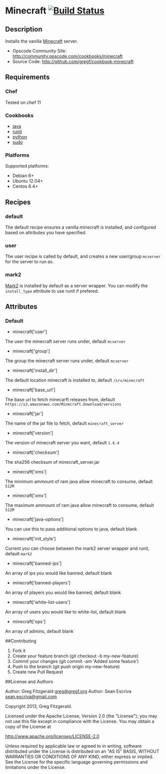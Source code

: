 # Minecraft [![Build Status](https://secure.travis-ci.org/gregf/cookbook-minecraft.png)](http://travis-ci.org/gregf/cookbook-minecraft)

## Description

Installs the vanilla [Minecraft](http://www.minecraft.net) server.

* Opscode Community Site: http://community.opscode.com/cookbooks/minecraft
* Source Code: http://github.com/gregf/cookbook-minecraft

## Requirements

### Chef

Tested on chef 11

### Cookbooks

* [java](http://community.opscode.com/cookbooks/java)
* [runit](http://community.opscode.com/cookbooks/runit)
* [python](http://community.opscode.com/cookbooks/python)
* [sudo](http://community.opscode.com/cookbooks/sudo)

### Platforms

Supported platforms:

* Debian 6+
* Ubuntu 12.04+
* Centos 6.4+

## Recipes

### default

The default recipe ensures a vanilla minecraft is installed, and configured based on attributes you have specified.

### user

The user recipe is called by default, and creates a new user/group `mcserver` for the server to run as.

### mark2

[Mark2](https://github.com/mcdevs/mark2) is installed by default as a server wrapper. You can modify the `install_type` attribute to use runit if prefered.

## Attributes

### Default

* minecraft['user']

The user the minecraft server runs under, default `mcserver`

* minecraft['group']

The group the minecraft server runs under, default `mcserver`

* minecraft['install_dir']

The default location minecraft is installed to, default `/srv/minecraft`

* minecraft['base_url']

The base url to fetch minecarft releases from, default `https://s3.amazonaws.com/Minecraft.Download/versions`

* minecraft['jar']

The name of the jar file to fetch, default `minecraft_server`

* minecraft['version']

The version of minecraft server you want, default `1.6.4`


* minecraft['checksum']

The sha256 checksum of minecraft_server.jar

* minecraft['xms']

The minimum ammount of ram java allow minecraft to consume, default `512M`

* minecraft['xmx']

The maximum ammount of ram java allow minecraft to consume, default `512M`

* minecraft['java-options']

You can use this to pass additional options to java, default blank

* minecraft['init_style']

Current you can choose between the mark2 server wrapper and runit, default `mark2`

* minecraft['banned-ips']

An array of ips you would like banned, default blank

* minecraft['banned-players']

An array of players you would like banned, default blank

* minecraft['white-list-users']

An array of users you would like to white-list, default blank

* minecraft['ops']

An array of admins, default blank


##Contributing

1. Fork it
2. Create your feature branch (git checkout -b my-new-feature)
3. Commit your changes (git commit -am 'Added some feature')
4. Push to the branch (git push origin my-new-feature)
5. Create new Pull Request

##License and Authors

Author: Greg Fitzgerald <greg@gregf.org>
Author: Sean Escriva <sean.escriva@gmail.com>

Copyright 2013, Greg Fitzgerald.

Licensed under the Apache License, Version 2.0 (the "License");
you may not use this file except in compliance with the License.
You may obtain a copy of the License at

http://www.apache.org/licenses/LICENSE-2.0

Unless required by applicable law or agreed to in writing, software
distributed under the License is distributed on an "AS IS" BASIS,
WITHOUT WARRANTIES OR CONDITIONS OF ANY KIND, either express or implied.
See the License for the specific language governing permissions and
limitations under the License.

